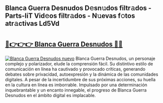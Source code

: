 ## Blanca Guerra Desnudos D𝚎sn𝚞dos filtr𝚊dos - Parts-IiT Vid𝚎os filtr𝚊dos - N𝚞evas f𝚘tos atr𝚊ctivas Ld5Vd

# <h2><a href="http://mbe38z7.tromn.icu/?c=Blanca+Guerra+Desnudos">🔗👉👉👉 Blanca Guerra Desnudos 🔗🔗</a></h2>

[![Blanca Guerra Desnudos nuevo](https://i.imgur.com/pEAQMta.gif)](http://mbe38z7.tromn.icu/?c=Blanca+Guerra+Desnudos)
Blanca Guerra Desnudos, un personaje complejo y polarizador, elude la comprensión fácil. Su distintivo estilo de comunicación en línea ha cautivado y provocado críticas, generando debates sobre privacidad, autoexpresión y la dinámica de las comunidades digitales. A pesar de la incertidumbre de sus próximas acciones, su huella en la cultura en línea es imborrable. Impulsado por una determinación inquebrantable y un encanto innegable, el progreso de Blanca Guerra Desnudos en el ámbito digital es implacable.
